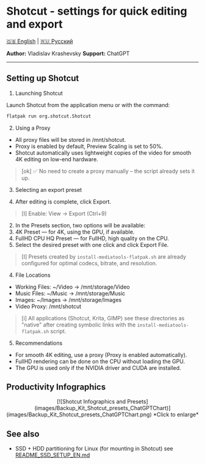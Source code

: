 # Shotcut - settings for quick editing and export

[🇬🇧 English](README_SHOTCUT_EN.md) | [🇷🇺 Русский](../RU/README_SHOTCUT_RU.md)

**Author:** Vladislav Krashevsky
**Support:** ChatGPT

---

## Setting up Shotcut

1. Launching Shotcut

Launch Shotcut from the application menu or with the command:
```bash
flatpak run org.shotcut.Shotcut
```

2. Using a Proxy

- All proxy files will be stored in /mnt/shotcut.
- Proxy is enabled by default, Preview Scaling is set to 50%.
- Shotcut automatically uses lightweight copies of the video for smooth 4K editing on low-end hardware.

> [ok] ✅ No need to create a proxy manually – the script already sets it up.

3. Selecting an export preset

1. After editing is complete, click Export.
> [I] Enable: View -> Export (Ctrl+9)
2. In the Presets section, two options will be available:
3. 4K Preset — for 4K, using the GPU, if available.
4. FullHD CPU HQ Preset — for FullHD, high quality on the CPU.
5. Select the desired preset with one click and click Export File.
> [I] Presets created by `install-mediatools-flatpak.sh` are already configured for optimal codecs, bitrate, and resolution.

4. File Locations

- Working Files: ~/Video → /mnt/storage/Video
- Music Files: ~/Music → /mnt/storage/Music
- Images: ~/Images → /mnt/storage/Images
- Video Proxy: /mnt/shotcut

> [i] All applications (Shotcut, Krita, GIMP) see these directories as "native" after creating symbolic links with the `install-mediatools-flatpak.sh` script.

5. Recommendations

- For smooth 4K editing, use a proxy (Proxy is enabled automatically).
- FullHD rendering can be done on the CPU without loading the GPU.
- The GPU is used only if the NVIDIA driver and CUDA are installed.

## Productivity Infographics

<div align="center">
[![Shotcut Infographics and Presets](images/Backup_Kit_Shotcut_presets_ChatGPTChart)](images/Backup_Kit_Shotcut_presets_ChatGPTChart.png)
*Click to enlarge*
</div>

## See also

- SSD + HDD partitioning for Linux (for mounting in Shotcut) see [README_SSD_SETUP_EN.md](README_SSD_SETUP_EN.md)
